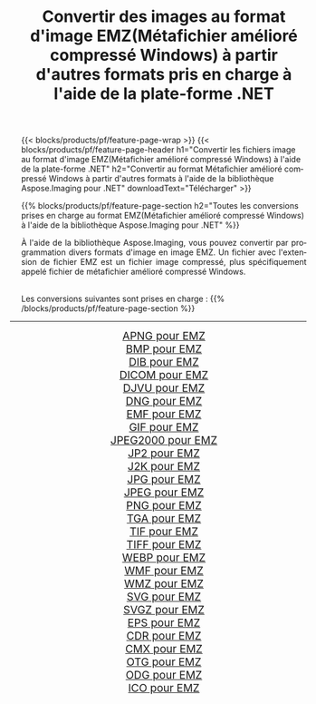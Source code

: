 ﻿---
title: Convertir des images au format d'image EMZ(Métafichier amélioré compressé Windows) à partir d'autres formats pris en charge à l'aide de la plate-forme .NET 
weight: 3920
url: /fr/net/conversion/to/emz/ 
lang: fr
langdirlevel: 2
locales: zh-hans,ja,it,ru,de,es,fr,nl,id,lt,pl,pt,vi,tr,ko,zh-hant,ar,hi,th,sv,cs,uk,he
description: En utilisant Aspose.Imaging pour la bibliothèque .NET, il est facile de convertir en EMZ(Métafichier amélioré compressé Windows) à partir d'autres formats d'image pris en charge
---

{{< blocks/products/pf/feature-page-wrap >}}
{{< blocks/products/pf/feature-page-header h1="Convertir les fichiers image au format d'image EMZ(Métafichier amélioré compressé Windows) à l'aide de la plate-forme .NET" h2="Convertir au format Métafichier amélioré compressé Windows à partir d'autres formats à l'aide de la bibliothèque Aspose.Imaging pour .NET" downloadText="Télécharger" >}}


{{% blocks/products/pf/feature-page-section  h2="Toutes les conversions prises en charge au format EMZ(Métafichier amélioré compressé Windows) à l'aide de la bibliothèque Aspose.Imaging pour .NET" %}}
<p align=justify>À l'aide de la bibliothèque Aspose.Imaging, vous pouvez convertir par programmation divers formats d'image en image EMZ. Un fichier avec l'extension de fichier EMZ est un fichier image compressé, plus spécifiquement appelé fichier de métafichier amélioré compressé Windows. </p>
<br/>
Les conversions suivantes sont prises en charge :
{{% /blocks/products/pf/feature-page-section %}}
<div class="container-fluid productfamilypage bg-gray">
    <div class="convertypes bg-gray agp-content section">
        <div class="container">
		<hr style="margin-left:-20px;"/>
		<div class="row other-converters" style="gap: 10px;font-size: 19px;text-align:center;">
		    <div class='col-md-2 other-converter remove-lp remove-rp'><a href="/imaging/fr/net/conversion/apng-to-emz/" style="padding:15px;">APNG pour EMZ</a></div>
<div class='col-md-2 other-converter remove-lp remove-rp'><a href="/imaging/fr/net/conversion/bmp-to-emz/" style="padding:15px;">BMP pour EMZ</a></div>
<div class='col-md-2 other-converter remove-lp remove-rp'><a href="/imaging/fr/net/conversion/dib-to-emz/" style="padding:15px;">DIB pour EMZ</a></div>
<div class='col-md-2 other-converter remove-lp remove-rp'><a href="/imaging/fr/net/conversion/dicom-to-emz/" style="padding:15px;">DICOM pour EMZ</a></div>
<div class='col-md-2 other-converter remove-lp remove-rp'><a href="/imaging/fr/net/conversion/djvu-to-emz/" style="padding:15px;">DJVU pour EMZ</a></div>
<div class='col-md-2 other-converter remove-lp remove-rp'><a href="/imaging/fr/net/conversion/dng-to-emz/" style="padding:15px;">DNG pour EMZ</a></div>
<div class='col-md-2 other-converter remove-lp remove-rp'><a href="/imaging/fr/net/conversion/emf-to-emz/" style="padding:15px;">EMF pour EMZ</a></div>
<div class='col-md-2 other-converter remove-lp remove-rp'><a href="/imaging/fr/net/conversion/gif-to-emz/" style="padding:15px;">GIF pour EMZ</a></div>
<div class='col-md-2 other-converter remove-lp remove-rp'><a href="/imaging/fr/net/conversion/jpeg2000-to-emz/" style="padding:15px;">JPEG2000 pour EMZ</a></div>
<div class='col-md-2 other-converter remove-lp remove-rp'><a href="/imaging/fr/net/conversion/jp2-to-emz/" style="padding:15px;">JP2 pour EMZ</a></div>
<div class='col-md-2 other-converter remove-lp remove-rp'><a href="/imaging/fr/net/conversion/j2k-to-emz/" style="padding:15px;">J2K pour EMZ</a></div>
<div class='col-md-2 other-converter remove-lp remove-rp'><a href="/imaging/fr/net/conversion/jpg-to-emz/" style="padding:15px;">JPG pour EMZ</a></div>
<div class='col-md-2 other-converter remove-lp remove-rp'><a href="/imaging/fr/net/conversion/jpeg-to-emz/" style="padding:15px;">JPEG pour EMZ</a></div>
<div class='col-md-2 other-converter remove-lp remove-rp'><a href="/imaging/fr/net/conversion/png-to-emz/" style="padding:15px;">PNG pour EMZ</a></div>
<div class='col-md-2 other-converter remove-lp remove-rp'><a href="/imaging/fr/net/conversion/tga-to-emz/" style="padding:15px;">TGA pour EMZ</a></div>
<div class='col-md-2 other-converter remove-lp remove-rp'><a href="/imaging/fr/net/conversion/tif-to-emz/" style="padding:15px;">TIF pour EMZ</a></div>
<div class='col-md-2 other-converter remove-lp remove-rp'><a href="/imaging/fr/net/conversion/tiff-to-emz/" style="padding:15px;">TIFF pour EMZ</a></div>
<div class='col-md-2 other-converter remove-lp remove-rp'><a href="/imaging/fr/net/conversion/webp-to-emz/" style="padding:15px;">WEBP pour EMZ</a></div>
<div class='col-md-2 other-converter remove-lp remove-rp'><a href="/imaging/fr/net/conversion/wmf-to-emz/" style="padding:15px;">WMF pour EMZ</a></div>
<div class='col-md-2 other-converter remove-lp remove-rp'><a href="/imaging/fr/net/conversion/wmz-to-emz/" style="padding:15px;">WMZ pour EMZ</a></div>
<div class='col-md-2 other-converter remove-lp remove-rp'><a href="/imaging/fr/net/conversion/svg-to-emz/" style="padding:15px;">SVG pour EMZ</a></div>
<div class='col-md-2 other-converter remove-lp remove-rp'><a href="/imaging/fr/net/conversion/svgz-to-emz/" style="padding:15px;">SVGZ pour EMZ</a></div>
<div class='col-md-2 other-converter remove-lp remove-rp'><a href="/imaging/fr/net/conversion/eps-to-emz/" style="padding:15px;">EPS pour EMZ</a></div>
<div class='col-md-2 other-converter remove-lp remove-rp'><a href="/imaging/fr/net/conversion/cdr-to-emz/" style="padding:15px;">CDR pour EMZ</a></div>
<div class='col-md-2 other-converter remove-lp remove-rp'><a href="/imaging/fr/net/conversion/cmx-to-emz/" style="padding:15px;">CMX pour EMZ</a></div>
<div class='col-md-2 other-converter remove-lp remove-rp'><a href="/imaging/fr/net/conversion/otg-to-emz/" style="padding:15px;">OTG pour EMZ</a></div>
<div class='col-md-2 other-converter remove-lp remove-rp'><a href="/imaging/fr/net/conversion/odg-to-emz/" style="padding:15px;">ODG pour EMZ</a></div>
<div class='col-md-2 other-converter remove-lp remove-rp'><a href="/imaging/fr/net/conversion/ico-to-emz/" style="padding:15px;">ICO pour EMZ</a></div>
                </div>
        </div>
    </div>
</div>
<br/>

